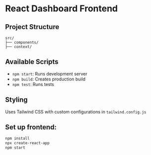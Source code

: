 # React Dashboard Frontend

## Project Structure
```
src/
├── components/
├── context/
```

## Available Scripts
- `npm start`: Runs development server
- `npm build`: Creates production build
- `npm test`: Runs tests

## Styling
Uses Tailwind CSS with custom configurations in `tailwind.config.js`


## Set up frontend:
   ```bash
   npm install
   npx create-react-app 
   npm start
   ```
